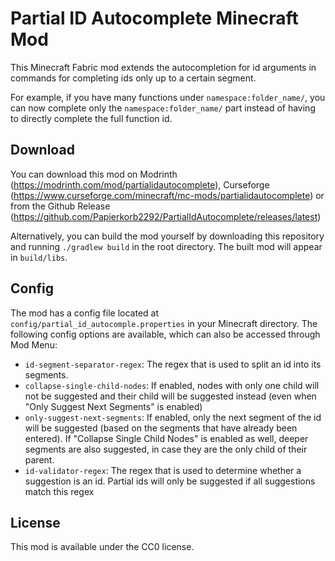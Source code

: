 # Partial ID Autocomplete Minecraft Mod

This Minecraft Fabric mod extends the autocompletion for id arguments in commands
for completing ids only up to a certain segment.

For example, if you have many functions under `namespace:folder_name/`, you can now
complete only the `namespace:folder_name/` part instead of having to directly complete the
full function id.

## Download

You can download this mod on Modrinth (https://modrinth.com/mod/partialidautocomplete),
Curseforge (https://www.curseforge.com/minecraft/mc-mods/partialidautocomplete)
or from the Github Release (https://github.com/Papierkorb2292/PartialIdAutocomplete/releases/latest)

Alternatively, you can build the mod yourself by downloading this repository
and running `./gradlew build` in the root directory. The built mod will appear in `build/libs`.

## Config

The mod has a config file located at `config/partial_id_autocomple.properties` in your Minecraft
directory. The following config options are available, which can also be accessed through Mod Menu:
- `id-segment-separator-regex`: The regex that is used to split an id into its segments.
- `collapse-single-child-nodes`: If enabled, nodes with only one child will not be suggested and their child will be suggested instead (even when "Only Suggest Next Segments" is enabled)
- `only-suggest-next-segments`: If enabled, only the next segment of the id will be suggested (based on the segments that have already been entered). If "Collapse Single Child Nodes" is enabled as well, deeper segments are also suggested, in case they are the only child of their parent.
- `id-validator-regex`: The regex that is used to determine whether a suggestion is an id. Partial ids will only be suggested if all suggestions match this regex

## License

This mod is available under the CC0 license.

